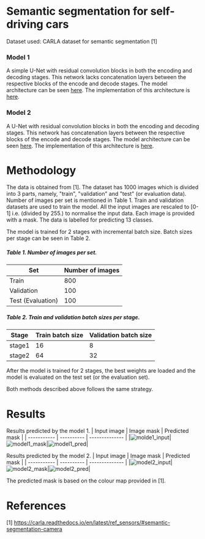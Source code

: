 # Semantic segmentation for self-driving cars

Dataset used: CARLA dataset for semantic segmentation [1]

### Model 1

A simple U-Net with residual convolution blocks in both the encoding and decoding stages. This network lacks concatenation layers between the respective blocks of the encode and decode stages. The model architecture can be seen [here](https://github.com/SivanandaGorugantu/convolutional_neural_networks/blob/main/Semantic_segmentation/Model_Architectures/simple_RES_Unet_260820.png). The implementation of this architecture is [here](https://github.com/SivanandaGorugantu/convolutional_neural_networks/blob/main/Semantic_segmentation/notebooks/Seg_simple.ipynb). 

### Model 2 

A U-Net with residual convolution blocks in both the encoding and decoding stages. This network has concatenation layers between the respective blocks of the encode and decode stages. The model architecture can be seen [here](https://github.com/SivanandaGorugantu/convolutional_neural_networks/blob/main/Semantic_segmentation/Model_Architectures/conc_RES_Unet_310820.png). The implementation of this architecture is [here](https://github.com/SivanandaGorugantu/convolutional_neural_networks/blob/main/Semantic_segmentation/notebooks/Seg_concat.ipynb). 


# Methodology

The data is obtained from [1]. The dataset has 1000 images which is divided into 3 parts, namely, "train", "validation" and "test" (or evaluation data). Number of images per set is mentioned in Table 1. Train and validation datasets are used to train the model. All the input images are rescaled to [0-1] i.e. (divided by 255.) to normalise the input data. Each image is provided with a mask. The data is labelled for predicting 13 classes. 

The model is trained for 2 stages with incremental batch size. Batch sizes per stage can be seen in Table 2. 

##### Table 1. Number of images per set.

| Set | Number of images |
| ----- | --------- |
| Train | 800 | 
| Validation | 100 | 
| Test (Evaluation) | 100 |

##### Table 2. Train and validation batch sizes per stage.

| Stage | Train batch size | Validation batch size |
| ----- | --------- | --------- |
| stage1 | 16 | 8 |
| stage2 | 64 | 32 |


After the model is trained for 2 stages, the best weights are loaded and the model is evaluated on the test set (or the evaluation set). 

Both methods described above follows the same strategy.


# Results

Results predicted by the model 1.
| Input image | Image mask | Predicted mask |
| ----------- | ---------- | -------------- |
|![molde1_input](https://user-images.githubusercontent.com/43802985/95327073-2658db80-08c1-11eb-88db-da65ac4b6519.png)|![model1_mask](https://user-images.githubusercontent.com/43802985/95327060-22c55480-08c1-11eb-8d0b-55fadc5ec588.png)|![model1_pred](https://user-images.githubusercontent.com/43802985/95327063-23f68180-08c1-11eb-8b0b-39b63a5b608a.png)|

Results predicted by the model 2.
| Input image | Image mask | Predicted mask |
| ----------- | ---------- | -------------- |
|![model2_input](https://user-images.githubusercontent.com/43802985/95327064-248f1800-08c1-11eb-97c6-d0b3ea601db5.png)|![model2_mask](https://user-images.githubusercontent.com/43802985/95327068-2527ae80-08c1-11eb-994b-47670c47fd06.png)|![model2_pred](https://user-images.githubusercontent.com/43802985/95327072-25c04500-08c1-11eb-92db-de4ffe940faf.png)|

The predicted mask is based on the colour map provided in [1].

# References

[1] https://carla.readthedocs.io/en/latest/ref_sensors/#semantic-segmentation-camera
